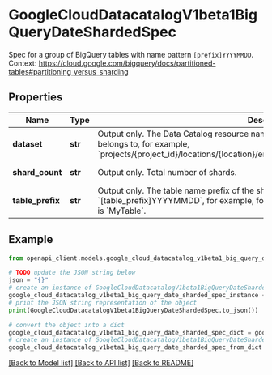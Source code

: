 # GoogleCloudDatacatalogV1beta1BigQueryDateShardedSpec

Spec for a group of BigQuery tables with name pattern `[prefix]YYYYMMDD`. Context: https://cloud.google.com/bigquery/docs/partitioned-tables#partitioning_versus_sharding

## Properties

Name | Type | Description | Notes
------------ | ------------- | ------------- | -------------
**dataset** | **str** | Output only. The Data Catalog resource name of the dataset entry the current table belongs to, for example, &#x60;projects/{project_id}/locations/{location}/entrygroups/{entry_group_id}/entries/{entry_id}&#x60;. | [optional] [readonly] 
**shard_count** | **str** | Output only. Total number of shards. | [optional] [readonly] 
**table_prefix** | **str** | Output only. The table name prefix of the shards. The name of any given shard is &#x60;[table_prefix]YYYYMMDD&#x60;, for example, for shard &#x60;MyTable20180101&#x60;, the &#x60;table_prefix&#x60; is &#x60;MyTable&#x60;. | [optional] [readonly] 

## Example

```python
from openapi_client.models.google_cloud_datacatalog_v1beta1_big_query_date_sharded_spec import GoogleCloudDatacatalogV1beta1BigQueryDateShardedSpec

# TODO update the JSON string below
json = "{}"
# create an instance of GoogleCloudDatacatalogV1beta1BigQueryDateShardedSpec from a JSON string
google_cloud_datacatalog_v1beta1_big_query_date_sharded_spec_instance = GoogleCloudDatacatalogV1beta1BigQueryDateShardedSpec.from_json(json)
# print the JSON string representation of the object
print(GoogleCloudDatacatalogV1beta1BigQueryDateShardedSpec.to_json())

# convert the object into a dict
google_cloud_datacatalog_v1beta1_big_query_date_sharded_spec_dict = google_cloud_datacatalog_v1beta1_big_query_date_sharded_spec_instance.to_dict()
# create an instance of GoogleCloudDatacatalogV1beta1BigQueryDateShardedSpec from a dict
google_cloud_datacatalog_v1beta1_big_query_date_sharded_spec_from_dict = GoogleCloudDatacatalogV1beta1BigQueryDateShardedSpec.from_dict(google_cloud_datacatalog_v1beta1_big_query_date_sharded_spec_dict)
```
[[Back to Model list]](../README.md#documentation-for-models) [[Back to API list]](../README.md#documentation-for-api-endpoints) [[Back to README]](../README.md)


